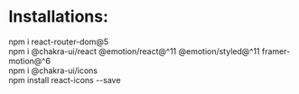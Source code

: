 # Installations:

npm i react-router-dom@5 </br>
npm i @chakra-ui/react @emotion/react@^11 @emotion/styled@^11 framer-motion@^6 </br>
npm i @chakra-ui/icons </br>
npm install react-icons --save </br>
